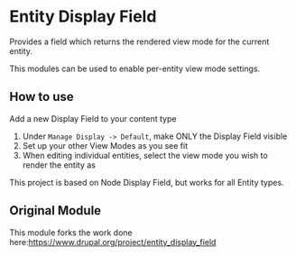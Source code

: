 # Entity Display Field

Provides a field which returns the rendered view mode for the current entity.

This modules can be used to enable per-entity view mode settings.

## How to use

Add a new Display Field to your content type

1. Under `Manage Display -> Default`, make ONLY the Display Field visible
2. Set up your other View Modes as you see fit
3. When editing individual entities, select the view mode you wish to render the entity as

This project is based on Node Display Field, but works for all Entity types.

## Original Module

This module forks the work done here:https://www.drupal.org/project/entity_display_field
